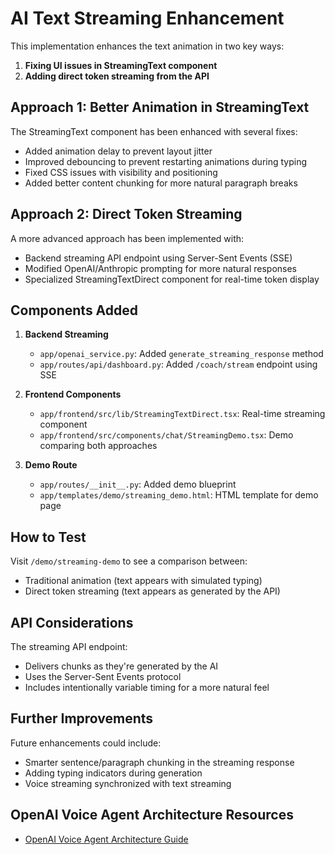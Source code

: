 # AI Text Streaming Enhancement

This implementation enhances the text animation in two key ways:

1. **Fixing UI issues in StreamingText component**
2. **Adding direct token streaming from the API**

## Approach 1: Better Animation in StreamingText

The StreamingText component has been enhanced with several fixes:
- Added animation delay to prevent layout jitter
- Improved debouncing to prevent restarting animations during typing
- Fixed CSS issues with visibility and positioning
- Added better content chunking for more natural paragraph breaks

## Approach 2: Direct Token Streaming

A more advanced approach has been implemented with:
- Backend streaming API endpoint using Server-Sent Events (SSE)
- Modified OpenAI/Anthropic prompting for more natural responses
- Specialized StreamingTextDirect component for real-time token display

## Components Added

1. **Backend Streaming**
   - `app/openai_service.py`: Added `generate_streaming_response` method
   - `app/routes/api/dashboard.py`: Added `/coach/stream` endpoint using SSE

2. **Frontend Components**
   - `app/frontend/src/lib/StreamingTextDirect.tsx`: Real-time streaming component
   - `app/frontend/src/components/chat/StreamingDemo.tsx`: Demo comparing both approaches

3. **Demo Route**
   - `app/routes/__init__.py`: Added demo blueprint
   - `app/templates/demo/streaming_demo.html`: HTML template for demo page

## How to Test

Visit `/demo/streaming-demo` to see a comparison between:
- Traditional animation (text appears with simulated typing)
- Direct token streaming (text appears as generated by the API)

## API Considerations

The streaming API endpoint:
- Delivers chunks as they're generated by the AI
- Uses the Server-Sent Events protocol
- Includes intentionally variable timing for a more natural feel

## Further Improvements

Future enhancements could include:
- Smarter sentence/paragraph chunking in the streaming response
- Adding typing indicators during generation
- Voice streaming synchronized with text streaming 

## OpenAI Voice Agent Architecture Resources

- [OpenAI Voice Agent Architecture Guide](https://platform.openai.com/docs/guides/voice-agents?voice-agent-architecture=speech-to-speech) 
